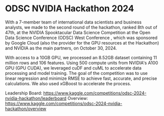 # ODSC NVIDIA Hackathon 2024

With a 7-member team of international data scientists and business analysts, we made to the second round of the hackathon, ranked 8th out of 47th, at the NVIDIA Spooktacular Data Science Competition at the Open Data Science Conference (ODSC) West Conference , which was sponsored by Google Cloud (also the provider for the GPU resources at the Hackathon) and NVIDIA as the main partners, on October 30, 2024. 

With access to a 10GB GPU, we processed an 8.52GB dataset containing 11 million rows and 106 features. Using 500 compute units from NVIDIA's A100 GPU (GPU CUDA), we leveraged cuDF and cuML to accelerate data processing and model training. The goal of the competition was to use linear regression and minimize RMSE to achieve fast, accurate, and precise calculations. We also used xGBoost to accelerate the process.

Leadership Board: https://www.kaggle.com/competitions/odsc-2024-nvidia-hackathon/leaderboard
Overview: https://www.kaggle.com/competitions/odsc-2024-nvidia-hackathon/overview


